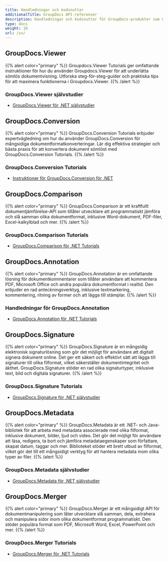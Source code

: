 ```yaml
---
title: Handledningar och kodsnuttar
additionalTitle: GroupDocs API-referenser
description: Handledningar och kodsnuttar för GroupDocs-produkter som GroupDocs.Viewer, GroupDocs.Annotation, GroupDocs.Conversion och andra produkter.
type: docs
weight: 10
url: /sv/
---
```


## GroupDocs.Viewer
{{% alert color="primary" %}}
Groupdocs.Viewer Tutorials ger omfattande instruktioner för hur du använder Groupdocs.Viewer för att underlätta sömlös dokumentvisning. Utforska steg-för-steg-guider och praktiska tips för att maximera funktionerna i Groupdocs.Viewer.
{{% /alert %}}

### GroupDocs.Viewer självstudier
- [GroupDocs.Viewer för .NET självstudier](../viewer/sv/net/)


## GroupDocs.Conversion
{{% alert color="primary" %}}
GroupDocs.Conversion Tutorials erbjuder expertvägledning om hur du använder GroupDocs.Conversion för mångsidiga dokumentformatkonverteringar. Lär dig effektiva strategier och bästa praxis för att konvertera dokument sömlöst med GroupDocs.Conversion Tutorials.
{{% /alert %}}

### GroupDocs.Conversion Tutorials
- [Instruktioner för GroupDocs.Conversion för .NET](../conversion/sv/net/)


## GroupDocs.Comparison
{{% alert color="primary" %}}
GroupDocs.Comparison är ett kraftfullt dokumentjämförelse-API som tillåter utvecklare att programmatiskt jämföra och slå samman olika dokumentformat, inklusive Word-dokument, PDF-filer, Excel-kalkylblad och mer.
{{% /alert %}}

### GroupDocs.Comparison Tutorials
- [GroupDocs.Comparison för .NET Tutorials](../comparison/sv/net/)


## GroupDocs.Annotation
{{% alert color="primary" %}}
GroupDocs.Annotation är en omfattande lösning för dokumentkommentarer som tillåter användare att kommentera PDF, Microsoft Office och andra populära dokumentformat i realtid. Den erbjuder en rad anteckningsverktyg, inklusive textmarkering, kommentering, ritning av former och att lägga till stämplar.
{{% /alert %}}

### Handledningar för GroupDocs.Annotation
- [GroupDocs.Annotation för .NET Tutorials](../annotation/sv/net/)


## GroupDocs.Signature
{{% alert color="primary" %}}
GroupDocs.Signature är en mångsidig elektronisk signaturlösning som gör det möjligt för användare att digitalt signera dokument online. Det ger ett säkert och effektivt sätt att lägga till signaturer till olika filformat, vilket säkerställer dokumentintegritet och äkthet. GroupDocs.Signature stöder en rad olika signaturtyper, inklusive text, bild och digitala signaturer.
{{% /alert %}}

### GroupDocs.Signature Tutorials
- [GroupDocs.Signature för .NET självstudier](../signature/sv/net/)


## GroupDocs.Metadata
{{% alert color="primary" %}}
GroupDocs.Metadata är ett .NET- och Java-bibliotek för att arbeta med metadata associerade med olika filformat, inklusive dokument, bilder, ljud och video. Det gör det möjligt för användare att läsa, redigera, ta bort och jämföra metadataegenskaper som författare, skapat datum, taggar och mer. Biblioteket stöder ett brett utbud av filformat, vilket gör det till ett mångsidigt verktyg för att hantera metadata inom olika typer av filer.
{{% /alert %}}

### GroupDocs.Metadata självstudier
- [GroupDocs.Metadata för .NET självstudier](../metadata/sv/net/)


## GroupDocs.Merger
{{% alert color="primary" %}}
GroupDocs.Merger är ett mångsidigt API för dokumentmanipulering som låter utvecklare slå samman, dela, extrahera och manipulera sidor inom olika dokumentformat programmatiskt. Den stöder populära format som PDF, Microsoft Word, Excel, PowerPoint och mer.
{{% /alert %}}

### GroupDocs.Merger Tutorials
- [GroupDocs.Merger för .NET Tutorials](../merger/sv/net/)